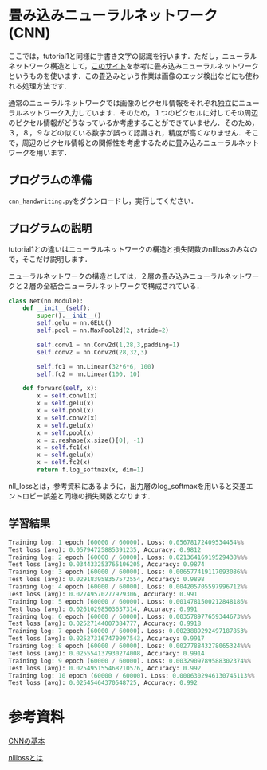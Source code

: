 # 畳み込みニューラルネットワーク(CNN)
ここでは，tutorial1と同様に手書き文字の認識を行います．ただし，ニューラルネットワーク構造として，[このサイト](https://zanote.net/python/mnist1/)を参考に畳み込みニューラルネットワークというものを使います．この畳込みという作業は画像のエッジ検出などにも使われる処理方法です．

通常のニューラルネットワークでは画像のピクセル情報をそれぞれ独立にニューラルネットワーク入力しています．そのため，１つのピクセルに対してその周辺のピクセル情報がどうなっているか考慮することができていません．そのため，３，８，９などの似ている数字が誤って認識され，精度が高くなりません．そこで，周辺のピクセル情報との関係性を考慮するために畳み込みニューラルネットワークを用います．

## プログラムの準備
`cnn_handwriting.py`をダウンロードし，実行してください．

## プログラムの説明

tutorial1との違いはニューラルネットワークの構造と損失関数のnlllossのみなので，そこだけ説明します．

ニューラルネットワークの構造としては，２層の畳み込みニューラルネットワークと２層の全結合ニューラルネットワークで構成されている．

```python
class Net(nn.Module):
    def __init__(self):
        super().__init__()
        self.gelu = nn.GELU()
        self.pool = nn.MaxPool2d(2, stride=2)

        self.conv1 = nn.Conv2d(1,28,3,padding=1)
        self.conv2 = nn.Conv2d(28,32,3)

        self.fc1 = nn.Linear(32*6*6, 100)
        self.fc2 = nn.Linear(100, 10)

    def forward(self, x):
        x = self.conv1(x)
        x = self.gelu(x)
        x = self.pool(x)
        x = self.conv2(x)
        x = self.gelu(x)
        x = self.pool(x)
        x = x.reshape(x.size()[0], -1)
        x = self.fc1(x)
        x = self.gelu(x)
        x = self.fc2(x)
        return f.log_softmax(x, dim=1)
```

nll_lossとは，参考資料にあるように，出力層のlog_softmaxを用いると交差エントロピー誤差と同様の損失関数となります．

## 学習結果


```python
Training log: 1 epoch (60000 / 60000). Loss: 0.05678172409534454%%
Test loss (avg): 0.05794725885391235, Accuracy: 0.9812
Training log: 2 epoch (60000 / 60000). Loss: 0.02136416919529438%%%
Test loss (avg): 0.034433253765106205, Accuracy: 0.9874
Training log: 3 epoch (60000 / 60000). Loss: 0.006577419117093086%%
Test loss (avg): 0.029183958357572554, Accuracy: 0.9898
Training log: 4 epoch (60000 / 60000). Loss: 0.004205705597996712%%
Test loss (avg): 0.02749570277929306, Accuracy: 0.991
Training log: 5 epoch (60000 / 60000). Loss: 0.0014781500212848186%
Test loss (avg): 0.02610298503637314, Accuracy: 0.991
Training log: 6 epoch (60000 / 60000). Loss: 0.003578977659344673%%%
Test loss (avg): 0.02527144007384777, Accuracy: 0.9918
Training log: 7 epoch (60000 / 60000). Loss: 0.0023889292497187853%
Test loss (avg): 0.025273167470097543, Accuracy: 0.9917
Training log: 8 epoch (60000 / 60000). Loss: 0.002778843278065324%%%
Test loss (avg): 0.025554137930274008, Accuracy: 0.9914
Training log: 9 epoch (60000 / 60000). Loss: 0.0032909789588302374%%
Test loss (avg): 0.025495155468210576, Accuracy: 0.992
Training log: 10 epoch (60000 / 60000). Loss: 0.0006302946130745113%%
Test loss (avg): 0.02545464370548725, Accuracy: 0.992
```

# 参考資料
[CNNの基本](https://zero2one.jp/learningblog/cnn-for-beginners/)

[nlllossとは](https://qiita.com/y629/items/1369ab6e56b93d39e043)
